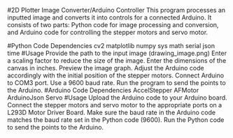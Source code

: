 #2D Plotter Image Converter/Arduino Controller
This program processes an inputted image and converts it into controls for a connected Arduino. It consists of two parts: Python code for image processing and conversion, and Arduino code for controlling the stepper motors and servo motor.

#Python Code
Dependencies
cv2
matplotlib
numpy
sys
math
serial
json
time
#Usage
Provide the path to the input image (drawing_image.png) 
Enter a scaling factor to reduce the size of the image.
Enter the dimensions of the canvas in inches.
Preview the image graph.
Adjust the Arduino code accordingly with the initial position of the stepper motors.
Connect Arduino to COM3 port. Use a 9600 baud rate.
Run the program to send the points to the Arduino.
#Arduino Code
Dependencies
AccelStepper
AFMotor
ArduinoJson
Servo
#Usage
Upload the Arduino code to your Arduino board.
Connect the stepper motors and servo motor to the appropriate ports on a L293D Motor Driver Board.
Make sure the baud rate in the Arduino code matches the baud rate set in the Python code (9600).
Run the Python code to send the points to the Arduino.
